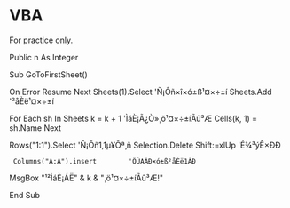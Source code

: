 # VBA
For practice only.

Public n As Integer

Sub GoToFirstSheet()

On Error Resume Next
Sheets(1).Select             'Ñ¡Ôñ×î×ó±ß¹¤×÷±í
Sheets.Add                    '²åÈë¹¤×÷±í

For Each sh In Sheets
k = k + 1                     'ÌáÈ¡Ã¿Ò»¸ö¹¤×÷±íÃû³Æ
Cells(k, 1) = sh.Name
Next

Rows("1:1").Select                'Ñ¡Ôñ1,1µ¥Ôª¸ñ
    Selection.Delete Shift:=xlUp  'É¾³ýÊ×ÐÐ


     Columns("A:A").insert        'ÔÚAÁÐ×ó±ß²åÈë1ÁÐ
   
                    
MsgBox "¹²ÌáÈ¡ÁË" & k & "¸ö¹¤×÷±íÃû³Æ!"

End Sub

    
  
